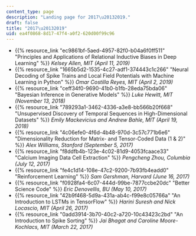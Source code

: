 ```yaml
---
content_type: page
description: "Landing page for 2017\u20132019."
draft: false
title: "2017\u20132019"
uid: ea4f0868-8d17-47f4-a0f2-620d00f99c96
---
```

- {{% resource_link "ec9861bf-5aed-4957-82f0-b04a6f0ff511" "Principles and Applications of Relational Inductive Biases in Deep Learning" %}} *Kelsey Allen, MIT (April 11, 2019)*
- {{% resource_link "1665b5d2-1535-4c27-adf1-374443c1c266" "Neural Decoding of Spike Trains and Local Field Potentials with Machine Learning in Python" %}} *Omar Costilla Reyes, MIT (April 2, 2019)*
- {{% resource_link "ceff34f0-9690-41b0-b1fb-28eda75bda06" "Bayesian Inference in Generative Models" %}} *Luke Hewitt, MIT (November 13, 2018)*           
- {{% resource_link "789293a1-3462-4336-a3e8-bb566b20f668" "Unsupervised Discovery of Temporal Sequences in High-Dimensional Datasets" %}} *Emily Mackevicius and Andrew Bahle, MIT (April 19, 2018)*
- {{% resource_link "4c06efe0-4f6d-4b48-970d-3c57c771b6e6" "Dimensionality Reduction for Matrix- and Tensor-Coded Data (1 & 2)" %}} *Alex Williams, Stanford (September 5, 2017)*
- {{% resource_link "f8ddfb4b-123e-4c02-81d9-4053fcaace33" "Calcium Imaging Data Cell Extraction" %}} *Pengcheng Zhou, Columbia (July 12, 2017)*
- {{% resource_link "fe4c1d14-108e-47c2-9200-7b93fb4eadd0" "Reinforcement Learning" %}} *Sam Gershman, Harvard (June 16, 2017)*
- {{% resource_link "f0928fa4-6c07-444d-99be-7877ccbe20dc" "Better Science Code" %}} *Eric Denovellis, BU (May 10, 2017)* 
- {{% resource_link "42b9f468-5d9a-431a-ab4c-f99e8c05766a" "An Introduction to LSTMs in TensorFlow" %}} *Harini Suresh and Nick Locascio, MIT (April 26, 2017)* 
- {{% resource_link "0add3914-3b70-40c2-a720-10c43423c2bd" "An Introduction to Spike Sorting" %}} *Jai Bhagat and Caroline Moore-Kochlacs, MIT (March 22, 2017)*